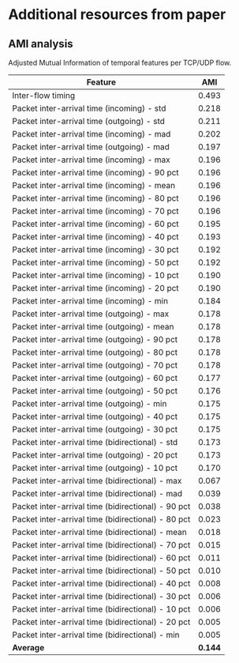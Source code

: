 # Additional resources from paper

## AMI analysis

Adjusted Mutual Information of temporal features per TCP/UDP flow.

| Feature                                            | AMI       |
|----------------------------------------------------|-----------|
| Inter-flow timing                                  |   0.493   |
| Packet inter-arrival time (incoming) - std         |   0.218   |
| Packet inter-arrival time (outgoing) - std         |   0.211   |
| Packet inter-arrival time (incoming) - mad         |   0.202   |
| Packet inter-arrival time (outgoing) - mad         |   0.197   |
| Packet inter-arrival time (incoming) - max         |   0.196   |
| Packet inter-arrival time (incoming) - 90 pct      |   0.196   |
| Packet inter-arrival time (incoming) - mean        |   0.196   |
| Packet inter-arrival time (incoming) - 80 pct      |   0.196   |
| Packet inter-arrival time (incoming) - 70 pct      |   0.196   |
| Packet inter-arrival time (incoming) - 60 pct      |   0.195   |
| Packet inter-arrival time (incoming) - 40 pct      |   0.193   |
| Packet inter-arrival time (incoming) - 30 pct      |   0.192   |
| Packet inter-arrival time (incoming) - 50 pct      |   0.192   |
| Packet inter-arrival time (incoming) - 10 pct      |   0.190   |
| Packet inter-arrival time (incoming) - 20 pct      |   0.190   |
| Packet inter-arrival time (incoming) - min         |   0.184   |
| Packet inter-arrival time (outgoing) - max         |   0.178   |
| Packet inter-arrival time (outgoing) - mean        |   0.178   |
| Packet inter-arrival time (outgoing) - 90 pct      |   0.178   |
| Packet inter-arrival time (outgoing) - 80 pct      |   0.178   |
| Packet inter-arrival time (outgoing) - 70 pct      |   0.178   |
| Packet inter-arrival time (outgoing) - 60 pct      |   0.177   |
| Packet inter-arrival time (outgoing) - 50 pct      |   0.176   |
| Packet inter-arrival time (outgoing) - min         |   0.175   |
| Packet inter-arrival time (outgoing) - 40 pct      |   0.175   |
| Packet inter-arrival time (outgoing) - 30 pct      |   0.175   |
| Packet inter-arrival time (bidirectional) - std    |   0.173   |
| Packet inter-arrival time (outgoing) - 20 pct      |   0.173   |
| Packet inter-arrival time (outgoing) - 10 pct      |   0.170   |
| Packet inter-arrival time (bidirectional) - max    |   0.067   |
| Packet inter-arrival time (bidirectional) - mad    |   0.039   |
| Packet inter-arrival time (bidirectional) - 90 pct |   0.038   |
| Packet inter-arrival time (bidirectional) - 80 pct |   0.023   |
| Packet inter-arrival time (bidirectional) - mean   |   0.018   |
| Packet inter-arrival time (bidirectional) - 70 pct |   0.015   |
| Packet inter-arrival time (bidirectional) - 60 pct |   0.011   |
| Packet inter-arrival time (bidirectional) - 50 pct |   0.010   |
| Packet inter-arrival time (bidirectional) - 40 pct |   0.008   |
| Packet inter-arrival time (bidirectional) - 30 pct |   0.006   |
| Packet inter-arrival time (bidirectional) - 10 pct |   0.006   |
| Packet inter-arrival time (bidirectional) - 20 pct |   0.005   |
| Packet inter-arrival time (bidirectional) - min    |   0.005   |
| **Average**                                        | **0.144** |
